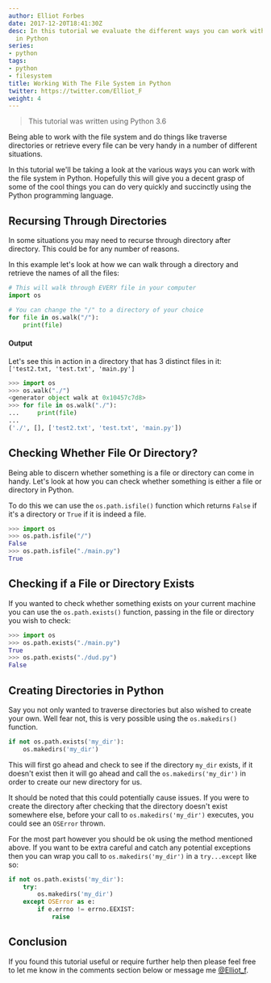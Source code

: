 ```yaml
---
author: Elliot Forbes
date: 2017-12-20T18:41:30Z
desc: In this tutorial we evaluate the different ways you can work with the file system
  in Python
series:
- python
tags:
- python
- filesystem
title: Working With The File System in Python
twitter: https://twitter.com/Elliot_F
weight: 4
---
```


> This tutorial was written using Python 3.6

Being able to work with the file system and do things like traverse directories or retrieve every file can be very handy in a number of different situations. 

In this tutorial we'll be taking a look at the various ways you can work with the file system in Python. Hopefully this will give you a decent grasp of some of the cool things you can do very quickly and succinctly using the Python programming language. 

## Recursing Through Directories

In some situations you may need to recurse through directory after directory. This could be for any number of reasons. 

In this example let's look at how we can walk through a directory and retrieve the names of all the files:

```py
# This will walk through EVERY file in your computer
import os

# You can change the "/" to a directory of your choice
for file in os.walk("/"):
    print(file)
```

#### Output

Let's see this in action in a directory that has 3 distinct files in it: `['test2.txt, 'test.txt', 'main.py']`

```py
>>> import os
>>> os.walk("./")
<generator object walk at 0x10457c7d8>
>>> for file in os.walk("./"):
...     print(file)
...
('./', [], ['test2.txt', 'test.txt', 'main.py'])
```

## Checking Whether File Or Directory?

Being able to discern whether something is a file or directory can come in handy. Let's look at how you can check whether something is either a file or directory in Python.

To do this we can use the `os.path.isfile()` function which returns `False` if it's a directory or `True` if it is indeed a file.

```py
>>> import os
>>> os.path.isfile("/")
False
>>> os.path.isfile("./main.py")
True
```

## Checking if a File or Directory Exists

If you wanted to check whether something exists on your current machine you can use the `os.path.exists()` function, passing in the file or directory you wish to check:

```py
>>> import os
>>> os.path.exists("./main.py")
True
>>> os.path.exists("./dud.py")
False
```

## Creating Directories in Python

Say you not only wanted to traverse directories but also wished to create your own. Well fear not, this is very possible using the `os.makedirs()` function.

```py
if not os.path.exists('my_dir'):
    os.makedirs('my_dir')
```

This will first go ahead and check to see if the directory `my_dir` exists, if it doesn't exist then it will go ahead and call the `os.makedirs('my_dir')` in order to create our new directory for us. 

It should be noted that this could potentially cause issues. If you were to create the directory after checking that the directory doesn't exist somewhere else, before your call to `os.makedirs('my_dir')` executes, you could see an `OSError` thrown. 

For the most part however you should be ok using the method mentioned above. If you want to be extra careful and catch any potential exceptions then you can wrap you call to `os.makedirs('my_dir')` in a `try...except` like so:

```py
if not os.path.exists('my_dir'):
    try:
        os.makedirs('my_dir')
    except OSError as e:
        if e.errno != errno.EEXIST:
            raise
``` 

## Conclusion

If you found this tutorial useful or require further help then please feel free to let me know in the comments section below or message me [@Elliot_f](https://twitter.com/elliot_f).